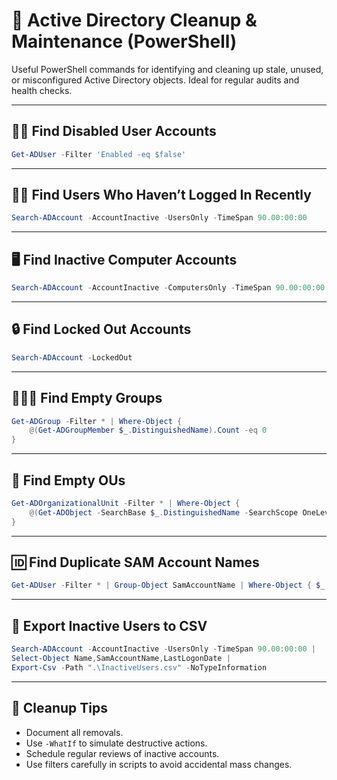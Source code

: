 
# 🧼 Active Directory Cleanup & Maintenance (PowerShell)

Useful PowerShell commands for identifying and cleaning up stale, unused, or misconfigured Active Directory objects. Ideal for regular audits and health checks.

---

## 🧍‍♂️ Find Disabled User Accounts
```powershell
Get-ADUser -Filter 'Enabled -eq $false'
```

---

## 🧍‍♀️ Find Users Who Haven’t Logged In Recently
```powershell
Search-ADAccount -AccountInactive -UsersOnly -TimeSpan 90.00:00:00
```

---

## 🖥️ Find Inactive Computer Accounts
```powershell
Search-ADAccount -AccountInactive -ComputersOnly -TimeSpan 90.00:00:00
```

---

## 🔒 Find Locked Out Accounts
```powershell
Search-ADAccount -LockedOut
```

---

## 🧑‍🤝‍🧑 Find Empty Groups
```powershell
Get-ADGroup -Filter * | Where-Object {
    @(Get-ADGroupMember $_.DistinguishedName).Count -eq 0
}
```

---

## 🏢 Find Empty OUs
```powershell
Get-ADOrganizationalUnit -Filter * | Where-Object {
    @(Get-ADObject -SearchBase $_.DistinguishedName -SearchScope OneLevel -Filter *).Count -eq 0
}
```

---

## 🆔 Find Duplicate SAM Account Names
```powershell
Get-ADUser -Filter * | Group-Object SamAccountName | Where-Object { $_.Count -gt 1 }
```

---

## 🧾 Export Inactive Users to CSV
```powershell
Search-ADAccount -AccountInactive -UsersOnly -TimeSpan 90.00:00:00 |
Select-Object Name,SamAccountName,LastLogonDate |
Export-Csv -Path ".\InactiveUsers.csv" -NoTypeInformation
```

---

## 🧰 Cleanup Tips
- Document all removals.
- Use `-WhatIf` to simulate destructive actions.
- Schedule regular reviews of inactive accounts.
- Use filters carefully in scripts to avoid accidental mass changes.
